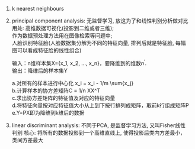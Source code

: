 1. k nearest neighbours

2. principal component analysis: 无监督学习, 放这为了和线性判别分析做对比
   用处: 高维数据可视化(投影到二维或者三维);  
        作为数据预处理方法用在图像检索等问题中;  
        人脸识别特征脸(人脸数据集分解为不同的特征向量, 排列后就是特征脸, 每幅图可以看成特征脸的线性组合)

   输入：n维样本集X={x_1, x_2, ..., x_n}，要降维到的维数$n^{'}$.  
   输出：降维后的样本集Y  
   
    a.对所有的样本进行中心化 x_i = x_i - 1/m \sum{x_j}  
    b.计算样本的协方差矩阵C = 1/n XX^T  
    c.求出协方差矩阵的特征值及对应的特征向量  
    d.将特征向量按对应特征值大小从上到下按行排列成矩阵，取前k行组成矩阵P  
    e.Y=PX即为降维到k维后的数据  

3. linear discriminant analysis: 不同于PCA, 是监督学习方法, 又叫Fisher线性判别
   核心: 将所有的数据投影到一个高维直线上, 使得投影后类内方差最小，类间方差最大
